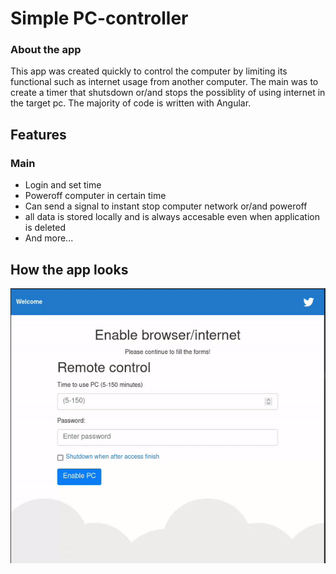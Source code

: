 # Simple PC-controller
### About the app
This app was created quickly to control the computer by limiting its functional such as internet usage from another computer. The main was to create a timer that shutsdown or/and stops the possiblity of using internet in the target pc. The majority of code is written with Angular.

## Features
### Main 
* Login and set time
* Poweroff computer in certain time
* Can send a signal to instant stop computer network or/and poweroff
* all data is stored locally and is always accesable even when application is deleted
* And more...

## How the app looks
![](assets/1.gif)

